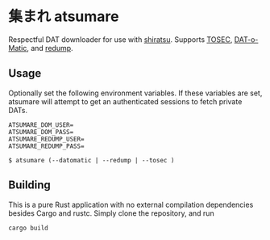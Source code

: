 # 集まれ atsumare

Respectful DAT downloader for use with [shiratsu](https://github.com/SnowflakePowered/shiratsu). Supports [TOSEC](https://www.tosecdev.org/), [DAT-o-Matic](https://datomatic.no-intro.org/), and [redump](http://redump.org/).

## Usage

Optionally set the following environment variables. If these variables are set, atsumare will attempt to get an authenticated sessions to fetch private DATs.

```
ATSUMARE_DOM_USER=
ATSUMARE_DOM_PASS=
ATSUMARE_REDUMP_USER=
ATSUMARE_REDUMP_PASS=
```

```
$ atsumare (--datomatic | --redump | --tosec )
```
## Building

This is a pure Rust application with no external compilation dependencies besides Cargo and rustc. Simply clone the repository, and run

```bash
cargo build
```